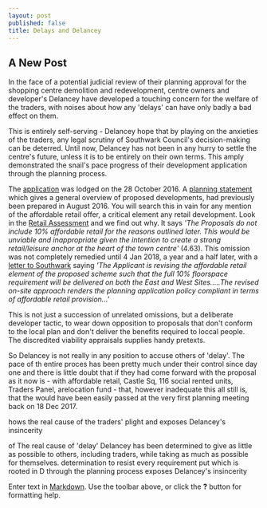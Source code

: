 ```yaml
---
layout: post
published: false
title: Delays and Delancey
---
```

## A New Post

In the face of a potential judicial review of their planning approval for the shopping centre demolition and redevelopment, centre owners and developer's Delancey have developed a touching concern for the welfare of the traders, with noises about how any 'delays' can have only badly a bad effect on them.

This is entirely self-serving - Delancey hope that by playing on the anxieties of the traders, any legal scrutiny of Southwark Council's decision-making can be deterred.  Until now, Delancey has not been in any hurry to settle the centre's future, unless it is to be entirely on their own terms.  This amply demonstrated  the snail's pace progress of their development application through the planning process.

The [application](http://planbuild.southwark.gov.uk/documents/?GetDocument=%7b%7b%7b!jyNktp6uoRKVofXMUvOmvA%3d%3d!%7d%7d%7d) was lodged on the 28 October 2016.  A [planning statement](http://planbuild.southwark.gov.uk/documents/?GetDocument=%7b%7b%7b!LnbCaTCiMmUoN4H%2fUA2yyg%3d%3d!%7d%7d%7d) which gives a general overview of proposed developments, had previously been prepared in August 2016.  You will search this in vain for any mention of the affordable retail offer, a critical element any retail development.  Look in the [Retail Assessment]() and we find out why.  It says _'The Proposals do not include 10% affordable retail for the reasons outlined later. This would be unviable and inappropriate given the intention to create a strong retail/leisure anchor at the heart of the town centre'_ (4.63).  This omission was not completely remedied until 4 Jan 2018, a year and a half later, with a [letter to Southwark](http://planbuild.southwark.gov.uk/documents/?GetDocument=%7b%7b%7b!k0%2f9zNPAdMf5Ya4yWjd0Bw%3d%3d!%7d%7d%7d) saying _'The Applicant is revising the affordable retail element of the proposed scheme such that the full 10% floorspace requirement will be delivered on both the East and West Sites.....The revised on-site approach renders the planning application policy compliant in terms of affordable retail provision...'_

This is not just a succession of unrelated omissions, but a deliberate developer tactic, to wear down opposition to proposals that don't conform to the local plan and don't deliver the benefits required to loccal people.  The discredited viability appraisals supplies handy pretexts.

So Delancey is not really in any position to accuse others of 'delay'.  The pace of th entire proces has been pretty much under their control since day one and there is little doubt that if they had come forward with the proposal as it now is - with affordable retail, Castle Sq, 116 social rented units, Traders Panel, arelocation fund - that, however inadequate this all still is, that the would have been easily passed at the very first planning meeting back on 18 Dec 2017.

hows the real cause of the traders' plight and exposes Delancey's insincerity

of  The real cause of 'delay' Delancey has been determined to give as little as possible to others, including traders, while taking as much as possible for themselves.  determination to resist every requirement put which  is rooted in D through the planning process exposes Delancey's insincerity


Enter text in [Markdown](http://daringfireball.net/projects/markdown/). Use the toolbar above, or click the **?** button for formatting help.
